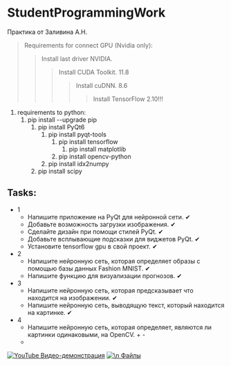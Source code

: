 # StudentProgrammingWork
Практика от Заливина А.Н.
> Requirements for connect GPU (Nvidia only):
> > Install last driver NVIDIA.
> > > Install CUDA Toolkit. 11.8
> > > > Install cuDNN. 8.6
> > > > > Install TensorFlow 2.10!!!


1. requirements to python:
    1. pip install --upgrade pip
        1. pip install PyQt6
            1. pip install pyqt-tools
                1. pip install tensorflow
                    1. pip install matplotlib
                1. pip install opencv-python
            1. pip install idx2numpy
        1. pip install scipy

## Tasks:
- 1
    - Напишите приложение на PyQt для нейронной сети. ✔ 
    - Добавьте возможность загрузки изображения. ✔ 
    - Сделайте дизайн при помощи стилей PyQt. ✔  
    - Добавьте всплывающие подсказки для виджетов PyQt.  ✔  
    - Установите tensorflow gpu в свой проект.  ✔ 
- 2
    - Напишите нейронную сеть, которая определяет образы с помощью базы данных Fashion MNIST.  ✔ 
    - Напишите функцию для визуализации прогнозов. ✔
- 3
    - Напишите нейронную сеть, которая предсказывает что находится на изображении. ✔
    - Напишите нейронную сеть, выводящую текст, который находится на картинке. ✔ 
- 4
    - Напишите нейронную сеть, которая определяет, являются ли картинки одинаковыми, на OpenCV. + -
    - 
[![YouTube Видео-демонстрация]()](https://youtu.be/0401aopsjN0)
[![\n Файлы]()](https://drive.google.com/file/d/1Qluqx9JKoK02NPQq8W-FRyXEqSEC4tDo/view?usp=drive_link)


